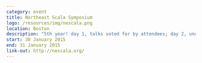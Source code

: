 ```yaml
---
category: event
title: Northeast Scala Symposium
logo: /resources/img/nescala.png
location: Boston
description: "5th year! day 1, talks voted for by attendees; day 2, unconference"
start: 30 January 2015
end: 31 January 2015
link-out: http://nescala.org/
---
```


